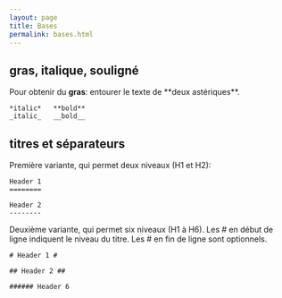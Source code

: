 ```yaml
---
layout: page
title: Bases
permalink: bases.html
---
```


## gras, italique, souligné

Pour obtenir du **gras**: entourer le texte de \*\*deux astériques\*\*.

    *italic*   **bold**
    _italic_   __bold__

## titres et séparateurs

Première variante, qui permet deux niveaux (H1 et H2):

```
Header 1
========

Header 2
--------
```

Deuxième variante, qui permet six niveaux (H1 à H6). Les # en début de ligne indiquent le niveau du titre. Les # en fin de ligne sont optionnels.

```
# Header 1 #

## Header 2 ##

###### Header 6
```
